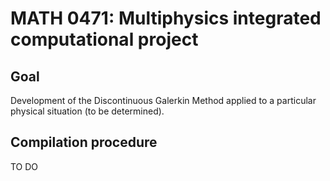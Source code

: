 # MATH 0471: Multiphysics integrated computational project
## Goal
Development of the Discontinuous Galerkin Method applied to a particular physical situation (to be determined).

## Compilation procedure
TO DO
